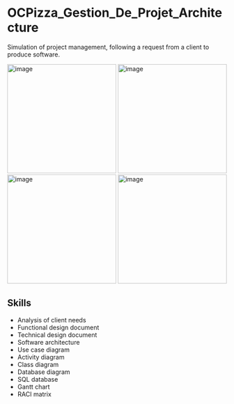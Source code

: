 # OCPizza_Gestion_De_Projet_Architecture

Simulation of project management, following a request from a client to produce software.

<img width="250" alt="image" src="https://github.com/MaximePoint6/OCPizza_Gestion_De_Projet_Architecture/assets/97056010/52673931-ebce-4c4f-9a6a-e2691f4b26c2">
<img width="250" alt="image" src="https://github.com/MaximePoint6/OCPizza_Gestion_De_Projet_Architecture/assets/97056010/b14af97a-8b0b-4cd7-b3ab-727808f265a1">
<img width="250" alt="image" src="https://github.com/MaximePoint6/OCPizza_Gestion_De_Projet_Architecture/assets/97056010/fedeb1c3-4dd4-432f-b346-eb42f34bc65b">
<img width="250" alt="image" src="https://github.com/MaximePoint6/OCPizza_Gestion_De_Projet_Architecture/assets/97056010/87bd40f6-d95f-4542-bbed-d30a85fca8c4">

## Skills
- Analysis of client needs
- Functional design document
- Technical design document
- Software architecture
- Use case diagram
- Activity diagram
- Class diagram
- Database diagram
- SQL database
- Gantt chart
- RACI matrix
